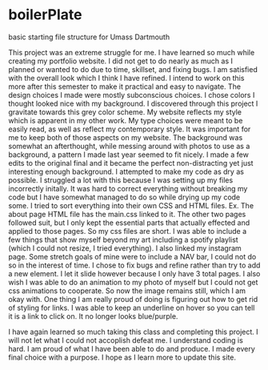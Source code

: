 # boilerPlate
basic starting file structure for Umass Dartmouth

This project was an extreme struggle for me. I have learned so much while creating my portfolio website.
I did not get to do nearly as much as I planned or wanted to do due to time, skillset, and fixing bugs.
I am satisfied with the overall look which I think I have refined. I intend to work on this more after this semester to make it practical and easy to navigate.
The design choices I made were mostly subconscious choices. I chose colors I thought looked nice with my background. I discovered through this project I gravitate towards this grey color scheme.
My website reflects my style which is apparent in my other work.
My type choices were meant to be easily read, as well as reflect my contemporary style. It was important for me to keep both of those aspects on my website.
The background was somewhat an afterthought, while messing around with photos to use as a background, a pattern I made last year seemed to fit nicely.
I made a few edits to the original final and it became the perfect non-distracting yet just interesting enough background.
I attempted to make my code as dry as possible. I struggled a lot with this because I was setting up my files incorrectly initally.
It was hard to correct everything without breaking my code but I have somewhat managed to do so while drying up my code some.
I tried to sort everything into their own CSS and HTML files. Ex. The about page HTML file has the main.css linked to it. 
The other two pages followed suit, but I only kept the essential parts that actually effected and applied to those pages. So my css files are short.
I was able to include a few things that show myself beyond my art including a spotify playlist (which I could not resize, I tried everything). I also linked my instagram page.
Some stretch goals of mine were to include a NAV bar, I could not do so in the interest of time. I chose to fix bugs and refine rather than try to add a new element.
I let it slide however because I only have 3 total pages. I also wish I was able to do an animation to my photo of myself but I could not get css animations to cooperate.
So now the image remains still, which I am okay with.
One thing I am really proud of doing is figuring out how to get rid of styling for links. I was able to keep an underline on hover so you can tell it is a link to click on.
It no longer looks blue/purple. 

I have again learned so much taking this class and completing this project. I will not let what I could not accoplish defeat me. I understand coding is hard.
I am proud of what I have been able to do and produce. I made every final choice with a purpose. I hope as I learn more to update this site.